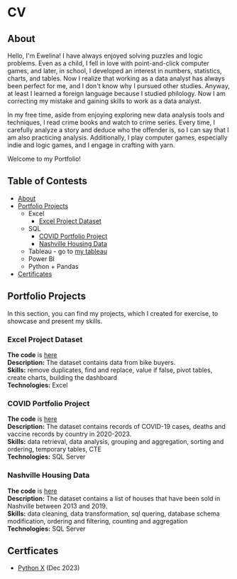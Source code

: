 # CV

## About
Hello, I'm Ewelina! I have always enjoyed solving puzzles and logic problems. Even as a child, I fell in love with point-and-click computer games, and later, in school, I developed an interest in numbers, statistics, charts, and tables. Now I realize that working as a data analyst has always been perfect for me, and I don't know why I pursued other studies. Anyway, at least I learned a foreign language because I studied philology. Now I am correcting my mistake and gaining skills to work as a data analyst.

In my free time, aside from enjoying exploring new data analysis tools and techniques, I read crime books and watch to crime series. Every time, I carefully analyze a story and deduce who the offender is, so I can say that I am also practicing analysis. Additionally, I play computer games, especially indie and logic games, and I engage in crafting with yarn.

Welcome to my Portfolio!

## Table of Contests
* [About](#about)
* [Portfolio Projects](#Portfolio-Projects)
  * Excel
    * [Excel Project Dataset](#Excel-Project-Dataset)
  * SQL
    * [COVID Portfolio Project](#COVID-Portfolio-Project)
    * [Nashville Housing Data](#Nashville-Housing-Data)
  * Tableau - go to [my tableau](https://public.tableau.com/app/profile/ewelina.zarnowska/vizzes)
  * Power BI
  * Python + Pandas
* [Certificates](#Certificates)  

## Portfolio Projects
In this section, you can find my projects, which I created for exercise, to showcase and present my skills.
### Excel Project Dataset
**The code** is [here](https://github.com/EwelinaZarnowska/PortfolioProjects/blob/main/COVID%20Portfolio%20Project.sql) <br/>
**Description:** The dataset contains data from bike buyers. <br/>
**Skills:** remove duplicates, find and replace, value if false, pivot tables, create charts, building the dashboard <br/>
**Technologies:** Excel <br/>

### COVID Portfolio Project
**The code** is [here](https://github.com/EwelinaZarnowska/PortfolioProjects/blob/main/COVID%20Portfolio%20Project.sql) <br/>
**Description:** The dataset contains records of COVID-19 cases, deaths and vaccine records by country in 2020-2023. <br/>
**Skills:** data retrieval, data analysis, grouping and aggregation, sorting and ordering, temporary tables, CTE <br/>
**Technologies:** SQL Server <br/>

### Nashville Housing Data
**The code** is [here](https://github.com/EwelinaZarnowska/PortfolioProjects/blob/main/Nashville%20Housing%20Data%20for%20Data%20Cleaning.sql) <br/>
**Description:** The dataset contains a list of houses that have been sold in Nashville between 2013 and 2019. <br/>
**Skills:** data cleaning, data transformation, sql quering, database schema modification, ordering and filtering, counting and aggregation <br/>
**Technologies:** SQL Server

## Certficates
* [Python X](https://github.com/EwelinaZarnowska/Certificates/blob/main/CodingX%20-%20Python%20X.jpg) (Dec 2023)
